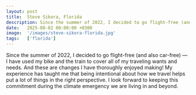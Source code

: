 ```yaml
---
layout: post
title:  Steve Sikora, Florida
description: Since the summer of 2022, I decided to go flight-free (and also car-free) — I have used my bike and the train to cover all of my traveling wants and n...
date:   2025-08-02 00:00:00 +0300
image:  '/images/steve-sikora-florida.jpg'
tags:   ['florida']
---
```

Since the summer of 2022, I decided to go flight-free (and also car-free) — I have used my bike and the train to cover all of my traveling wants and needs. And these are changes I have thoroughly enjoyed making! My experience has taught me that being intentional about how we travel helps put a lot of things in the right perspective. I look forward to keeping this commitment during the climate emergency we are living in and beyond.

